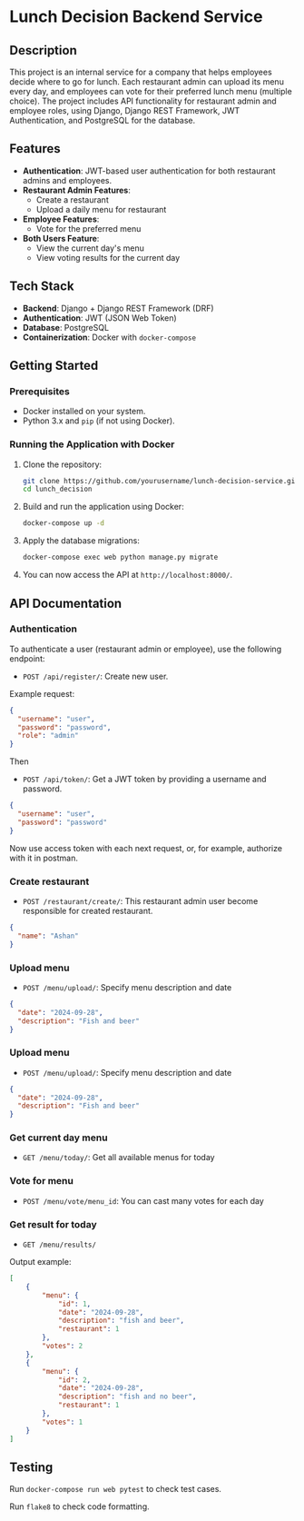 # Lunch Decision Backend Service

## Description

This project is an internal service for a company that helps employees decide where to go for lunch. Each restaurant admin can upload its menu every day, and employees can vote for their preferred lunch menu (multiple choice). The project includes API functionality for restaurant admin and employee roles, using Django, Django REST Framework, JWT Authentication, and PostgreSQL for the database.

## Features

- **Authentication**: JWT-based user authentication for both restaurant admins and employees.
- **Restaurant Admin Features**: 
  - Create a restaurant
  - Upload a daily menu for restaurant
- **Employee Features**:
  - Vote for the preferred menu
- **Both Users Feature**:
  - View the current day's menu
  - View voting results for the current day

## Tech Stack

- **Backend**: Django + Django REST Framework (DRF)
- **Authentication**: JWT (JSON Web Token)
- **Database**: PostgreSQL
- **Containerization**: Docker with `docker-compose`

## Getting Started

### Prerequisites

- Docker installed on your system.
- Python 3.x and `pip` (if not using Docker).

### Running the Application with Docker

1. Clone the repository:

    ```bash
    git clone https://github.com/yourusername/lunch-decision-service.git
    cd lunch_decision
    ```

2. Build and run the application using Docker:

    ```bash
    docker-compose up -d
    ```

3. Apply the database migrations:

    ```bash
    docker-compose exec web python manage.py migrate
    ```

4. You can now access the API at `http://localhost:8000/`.

## API Documentation

### Authentication

To authenticate a user (restaurant admin or employee), use the following endpoint:

- `POST /api/register/`: Create new user.

Example request:

```json
{
  "username": "user",
  "password": "password",
  "role": "admin"
}
```

Then

- `POST /api/token/`: Get a JWT token by providing a username and password.

```json
{
  "username": "user",
  "password": "password"
}
```

Now use access token with each next request, or, for example, authorize with it in postman.

### Create restaurant 

- `POST /restaurant/create/`: This restaurant admin user become responsible for created restaurant.

```json
{
  "name": "Ashan"
}
```

### Upload menu 

- `POST /menu/upload/`: Specify menu description and date

```json
{
  "date": "2024-09-28",
  "description": "Fish and beer"
}
```

### Upload menu 

- `POST /menu/upload/`: Specify menu description and date

```json
{
  "date": "2024-09-28",
  "description": "Fish and beer"
}
```

### Get current day menu

- `GET /menu/today/`: Get all available menus for today


### Vote for menu

- `POST /menu/vote/menu_id`: You can cast many votes for each day

### Get result for today

- `GET /menu/results/`

Output example:
```json
[
    {
        "menu": {
            "id": 1,
            "date": "2024-09-28",
            "description": "fish and beer",
            "restaurant": 1
        },
        "votes": 2
    },
    {
        "menu": {
            "id": 2,
            "date": "2024-09-28",
            "description": "fish and no beer",
            "restaurant": 1
        },
        "votes": 1
    }
]
```

## Testing

Run ```docker-compose run web pytest``` to check test cases.

Run ```flake8``` to check code formatting.